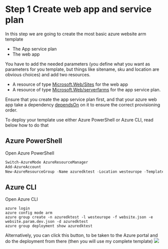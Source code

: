 ﻿# Step 1 Create web app and service plan

In this step we are going to create the most basic azure website arm template
- The App service plan
- The web app 

You have to add the needed parameters (you define what you want as parameters for you template, but things like sitename, sku and location are obvious choices) and add two resources.
 - A resource of type [Microsoft.Web/Sites](https://github.com/Azure/azure-resource-manager-schemas/blob/master/schemas/2015-08-01/Microsoft.Web.json#L221-L350) for the web app
 - A resource of type [Microsoft.Web/serverfarms](https://github.com/Azure/azure-resource-manager-schemas/blob/master/schemas/2015-08-01/Microsoft.Web.json#L7-L74) for the app service plan. 

Ensure that you create the app service plan first, and that your azure web app take a dependency [dependsOn](../../docs/arm-template-functions.md#dependson) on it to ensure the correct provisioning order.

To deploy your template use either Azure PowerShell or Azure CLI, read below how to do that

## Azure PowerShell
Open Azure PowerShell
```powershell
Switch-AzureMode AzureResourceManager
Add-AzureAccount
New-AzureResourceGroup -Name azuredktest -Location westeurope -TemplateParameterFile .\website.param.dev.json -TemplateFile .\website.json
```

## Azure CLI
Open Azure CLI
```
azure login
azure config mode arm
azure group create -n azuredktest -l westeurope -f website.json -e website.param.dev.json -d azuredktest
azure group deployment show azuredktest
```

Alternatively, you can click this button, to be taken to the Azure portal and do the deployment from there (then you will use my complete template) 
<a href="https://portal.azure.com/#create/Microsoft.Template/uri/https%3A%2F%2Fraw.githubusercontent.com%2Fsjkp%2Fazure-arm-hol%2Fmaster%2Flab1-azure-webapps%2Fstep01-create-webapp-and-hosting-plan%2Fcomplete%2Fwebsite.json" target="_blank">
    <img src="http://azuredeploy.net/deploybutton.png"/>
</a>